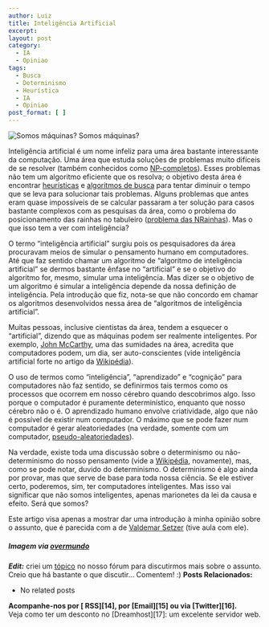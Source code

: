```yaml
---
author: Luiz
title: Inteligência Artificial
excerpt:
layout: post
category:
  - IA
  - Opiniao
tags:
  - Busca
  - Determinismo
  - Heurística
  - IA
  - Opiniao
post_format: [ ]
---
```

![Somos máquinas?][1]
Somos máquinas?

  
Inteligência artificial é um nome infeliz para uma área bastante interessante da computação. Uma área que estuda soluções de problemas muito difíceis de se resolver (também conhecidos como [NP-completos][2]). Esses problemas não tem um algoritmo eficiente que os resolva; o objetivo desta área é encontrar [heurísticas][3] e [algoritmos de busca][4] para tentar diminuir o tempo que se leva para solucionar tais problemas. Alguns problemas que antes eram quase impossíveis de se calcular passaram a ter solução para casos bastante complexos com as pesquisas da área, como o problema do posicionamento das rainhas no tabuleiro ([problema das NRainhas][5]). Mas o que isso tem a ver com inteligência?



O termo “inteligência artificial” surgiu pois os pesquisadores da área procuravam meios de simular o pensamento humano em computadores. Até que faz sentido chamar um algoritmo de “algoritmo de inteligência artificial” se dermos bastante ênfase no “artificial” e se o objetivo do algoritmo for, mesmo, simular uma inteligência. Mas dizer se o objetivo de um algoritmo é simular a inteligência depende da nossa definição de inteligência. Pela introdução que fiz, nota-se que não concordo em chamar os algoritmos desenvolvidos nessa área de “algoritmos de inteligência artificial”.

Muitas pessoas, inclusive cientistas da área, tendem a esquecer o “artificial”, dizendo que as máquinas podem ser realmente inteligentes. Por exemplo, [John McCarthy][6], uma das sumidades na área, acredita que computadores podem, um dia, ser auto-conscientes (vide inteligência artificial forte no artigo da [Wikipédia][7]).

O uso de termos como “inteligência”, “aprendizado” e “cognição” para computadores não faz sentido, se definirmos tais termos como os processos que ocorrem em nosso cérebro quando descobrimos algo. Isso porque o computador é puramente determinístico, enquanto que nosso cérebro não o é. O aprendizado humano envolve criatividade, algo que não é possível de existir num computador. O máximo que se pode fazer num computador é gerar aleatoriedades (na verdade, somente com um computador, [pseudo-aleatoriedades][8]).

Na verdade, existe toda uma discussão sobre o determinismo ou não-determinismo do nosso pensamento (vide a [Wikipédia][9], novamente), mas, como se pode notar, duvido do determinismo. O determinismo é algo ainda por provar, mas que serve de base para toda nossa ciência. Se ele estiver certo, poderemos, sim, ter computadores inteligentes. Mas isso vai significar que não somos inteligentes, apenas marionetes da lei da causa e efeito. Será que somos?

Este artigo visa apenas a mostrar dar uma introdução à minha opinião sobre o assunto, que é parecida com a de [Valdemar Setzer][10] (tive aula com ele).

##### *Imagem via [overmundo][11]*

***Edit:*** criei um [tópico][12] no nosso fórum para discutirmos mais sobre o assunto. Creio que há bastante o que discutir… Comentem! :) 
**Posts Relacionados:** 
*   No related posts









**Acompanhe-nos por [ RSS][14], por [Email][15] ou via [Twitter][16].**  
Veja como ter um desconto no [Dreamhost][17]: um excelente servidor web.

 [1]: http://vidageek.net/wp-content/uploads/2008/10/ia-300x265.jpg "IA"
 [2]: http://pt.wikipedia.org/wiki/Np-completo
 [3]: http://pt.wikipedia.org/wiki/Heur%C3%ADstica_(computa%C3%A7%C3%A3o)
 [4]: http://pt.wikipedia.org/wiki/Busca_algor%C3%ADtmica
 [5]: http://pt.wikipedia.org/wiki/Problema_das_NRainhas
 [6]: http://pt.wikipedia.org/wiki/John_McCarthy
 [7]: http://pt.wikipedia.org/wiki/Intelig%C3%AAncia_artificial
 [8]: http://pt.wikipedia.org/wiki/Sequ%C3%AAncia_pseudoaleat%C3%B3ria
 [9]: http://pt.wikipedia.org/wiki/Determinismo
 [10]: http://www.ime.usp.br/~vwsetzer
 [11]: http://www.overmundo.com.br/blogs/inteligencia-artificial
 [12]: http://forum.vidageek.net/viewtopic.php?f=12&t=25





